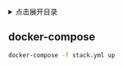 <details>
<summary>点击展开目录</summary>
<!-- TOC -->

- [docker-compose](#docker-compose)

<!-- /TOC -->
</details>


## docker-compose

```bash
docker-compose -f stack.yml up
```
